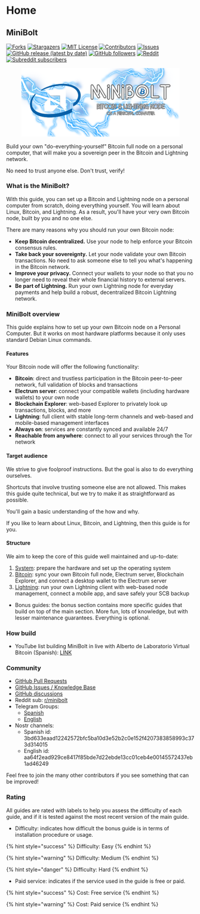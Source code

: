 # Home

## MiniBolt

[![Forks][forks-shield]][forks-url]
[![Stargazers][stars-shield]][stars-url]
[![MIT License][license-shield]][license-url]
[![Contributors][contributors-shield]][contributors-url]
[![Issues][issues-shield]][issues-url]
[![GitHub release (latest by date)](https://img.shields.io/github/v/release/minibolt-guide/minibolt?label=latest%20release)](https://github.com/minibolt-guide/minibolt/releases)
[![GitHub followers](https://img.shields.io/github/followers/minibolt-guide)](https://github.com/orgs/minibolt-guide/followers)
[![Reddit](https://img.shields.io/badge/Reddit-%23FF4500.svg?logo=Reddit&logoColor=white)](https://www.reddit.com/r/minibolt/)
[![Subreddit subscribers](https://img.shields.io/reddit/subreddit-subscribers/minibolt?style=social)](https://www.reddit.com/r/minibolt/)

[forks-shield]: https://img.shields.io/github/forks/minibolt-guide/minibolt.svg?style=for-the-badge
[forks-url]: https://github.com/minibolt-guide/minibolt/network/members
[stars-shield]: https://img.shields.io/github/stars/minibolt-guide/minibolt.svg?style=for-the-badge
[stars-url]: https://github.com/minibolt-guide/minibolt/stargazers
[license-shield]: https://img.shields.io/github/license/minibolt-guide/minibolt.svg?style=for-the-badge
[license-url]: https://raw.githubusercontent.com/minibolt-guide/minibolt/main/LICENSE
[contributors-shield]: https://img.shields.io/github/contributors/minibolt-guide/minibolt.svg?style=for-the-badge
[contributors-url]: https://github.com/minibolt-guide/minibolt/graphs/contributors
[issues-shield]: https://img.shields.io/github/issues/minibolt-guide/minibolt.svg?style=for-the-badge
[issues-url]: https://github.com/minibolt-guide/minibolt/issues

<figure><img src="images/minibolt-home-screen.png" alt=""><figcaption></figcaption></figure>

Build your own "do-everything-yourself" Bitcoin full node on a personal computer, that will make you a sovereign peer in the Bitcoin and Lightning network.

No need to trust anyone else. Don't trust, verify!

### What is the MiniBolt?

With this guide, you can set up a Bitcoin and Lightning node on a personal computer from scratch, doing everything yourself. You will learn about Linux, Bitcoin, and Lightning. As a result, you'll have your very own Bitcoin node, built by you and no one else.

There are many reasons why you should run your own Bitcoin node:

* **Keep Bitcoin decentralized.** Use your node to help enforce your Bitcoin consensus rules.
* **Take back your sovereignty.** Let your node validate your own Bitcoin transactions. No need to ask someone else to tell you what's happening in the Bitcoin network.
* **Improve your privacy.** Connect your wallets to your node so that you no longer need to reveal their whole financial history to external servers.
* **Be part of Lightning.** Run your own Lightning node for everyday payments and help build a robust, decentralized Bitcoin Lightning network.

### MiniBolt overview

This guide explains how to set up your own Bitcoin node on a Personal Computer. But it works on most hardware platforms because it only uses standard Debian Linux commands.

#### Features

Your Bitcoin node will offer the following functionality:

* **Bitcoin**: direct and trustless participation in the Bitcoin peer-to-peer network, full validation of blocks and transactions
* **Electrum server**: connect your compatible wallets (including hardware wallets) to your own node
* **Blockchain Explorer**: web-based Explorer to privately look up transactions, blocks, and more
* **Lightning**: full client with stable long-term channels and web-based and mobile-based management interfaces
* **Always on**: services are constantly synced and available 24/7
* **Reachable from anywhere**: connect to all your services through the Tor network

#### Target audience

We strive to give foolproof instructions. But the goal is also to do everything ourselves.

Shortcuts that involve trusting someone else are not allowed. This makes this guide quite technical, but we try to make it as straightforward as possible.

You'll gain a basic understanding of the how and why.

If you like to learn about Linux, Bitcoin, and Lightning, then this guide is for you.

#### Structure

We aim to keep the core of this guide well maintained and up-to-date:

1. [System](system/): prepare the hardware and set up the operating system
2. [Bitcoin](bitcoin/): sync your own Bitcoin full node, Electrum server, Blockchain Explorer, and connect a desktop wallet to the Electrum server
3. [Lightning](lightning/): run your own Lightning client with web-based node management, connect a mobile app, and save safely your SCB backup

* Bonus guides: the bonus section contains more specific guides that build on top of the main section. More fun, lots of knowledge, but with lesser maintenance guarantees. Everything is optional.

### How build

* YouTube list building MiniBolt in live with Alberto de Laboratorio Virtual Bitcoin (Spanish): [LINK](https://youtube.com/playlist?list=PL7-Q40ihLbmP9vXZGdQgEozQnFISzT8ms)

### Community

* [GitHub Pull Requests](https://github.com/minibolt-guide/minibolt/pulls)
* [GitHub Issues / Knowledge Base](https://github.com/minibolt-guide/minibolt/issues)
* [GitHub discussions](https://github.com/orgs/minibolt-guide/discussions)
* Reddit sub: [r/minibolt](https://www.reddit.com/r/minibolt/)
* Telegram Groups:
  * [Spanish](https://t.me/minibolt\_es)
  * [English](https://t.me/minibolt)
* Nostr channels:
  * Spanish id: 3bd633eaad12242572bfc5ba10d3e52b2c0e152f4207383858993c373d314015
  * English id: aa64f2ead929ce8417f85bde7d22ebde13cc01ceb4e00145572437eb1ad46249

Feel free to join the many other contributors if you see something that can be improved!

### Rating

All guides are rated with labels to help you assess the difficulty of each guide, and if it is tested against the most recent version of the main guide.

* Difficulty: indicates how difficult the bonus guide is in terms of installation procedure or usage.

{% hint style="success" %}
Difficulty: Easy
{% endhint %}

{% hint style="warning" %}
Difficulty: Medium
{% endhint %}

{% hint style="danger" %}
Difficulty: Hard
{% endhint %}

* Paid service: indicates if the service used in the guide is free or paid.

{% hint style="success" %}
Cost: Free service
{% endhint %}

{% hint style="warning" %}
Cost: Paid service
{% endhint %}
